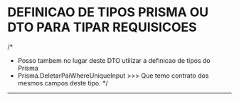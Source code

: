 # DEFINICAO DE TIPOS PRISMA OU DTO PARA TIPAR REQUISICOES
/*
 * Posso tambem no lugar deste DTO utilizar a definicao de tipos do Prisma
 * Prisma.DeletarPaiWhereUniqueInput   >>> Que temo contrato dos mesmos campos deste tipo.
 */

 ---

 